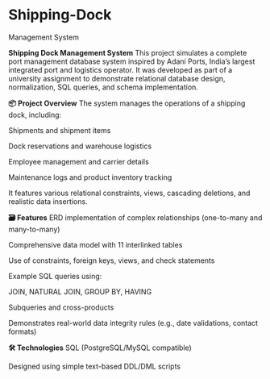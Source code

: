 # Shipping-Dock
Management System

**Shipping Dock Management System**
This project simulates a complete port management database system inspired by Adani Ports, India’s largest integrated port and logistics operator. It was developed as part of a university assignment to demonstrate relational database design, normalization, SQL queries, and schema implementation.

**📦 Project Overview**
The system manages the operations of a shipping dock, including:

Shipments and shipment items

Dock reservations and warehouse logistics

Employee management and carrier details

Maintenance logs and product inventory tracking

It features various relational constraints, views, cascading deletions, and realistic data insertions.

**🗃️ Features**
ERD implementation of complex relationships (one-to-many and many-to-many)

Comprehensive data model with 11 interlinked tables

Use of constraints, foreign keys, views, and check statements

Example SQL queries using:

JOIN, NATURAL JOIN, GROUP BY, HAVING

Subqueries and cross-products

Demonstrates real-world data integrity rules (e.g., date validations, contact formats)

**🛠 Technologies**
SQL (PostgreSQL/MySQL compatible)

Designed using simple text-based DDL/DML scripts
